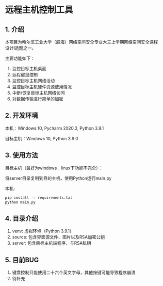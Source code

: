 # 远程主机控制工具
## 1. 介绍
本项目为哈尔滨工业大学（威海）网络空间安全专业大三上学期网络空间安全课程设计I选题之一。 

主要功能如下：

1. 监控目标主机桌面
2. 远程键鼠控制
3. 监控目标主机网络活动
4. 监控目标主机硬件资源使用情况
5. 中断/恢复目标主机网络访问
6. 对数据传输进行简单的加密

## 2. 开发环境
本机：Windows 10, Pycharm 2020.3, Python 3.9.1

目标主机：Windows 10, Python 3.9.0

## 3. 使用方法
目标主机（最好为windows，linux下功能不完全）：

将server目录复制到目的主机，使用Python运行main.py

本机:

```bash
pip install -r requirements.txt
python main.py
```

## 4. 目录介绍
1. venv: 虚拟环境（Python 3.9.1）
2. source: 包含界面源文件、图片以及RSA加密公钥
3. server: 包含目标主机端程序，与RSA私钥

## 5. 目前BUG
1. 键盘控制只能使用二十六个英文字母，其他按键可能导致程序崩溃
2. 待补充
